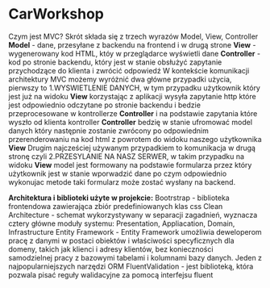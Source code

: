 # CarWorkshop

Czym jest MVC?
Skrót składa się z trzech wyrazów Model, View, Controller
**Model** - dane, przesyłane z backendu na frontend i w drugą strone
**View** - wygenerowany kod HTML, któy w przeglądarce wyświetli dane
**Controller** - kod po stronie backendu, który jest w stanie obsłużyć zapytanie przychodzące do klienta i zwrócić odpowiedź
W kontekście komunikacji architektury MVC możemy wyróżnić dwa główne przypadki użycia, pierwszy to 1.WYSWIETLENIE DANYCH, w tym przypadku użytkownik który jest już na widoku **View** korzystając z aplikacji wysyła zapytanie http które jest odpowiednio odczytane po stronie backendu i bedzie przeprocesowane w kontrollerze **Controller** i na podstawie zapytania które wyszło od klienta kontroller **Controller** bedzię w stanie ufromować model danych który następnie zostanie zwrócony po odpowiednim przerenderowaniu na kod html z powrotem do widoku naszego użytkownika **View**
Drugim najcześciej używanym przypadkiem to komunikacja w drugą stronę czyli 2.PRZESYLANIE NA NASZ SERWER, w takim przypadku na widoku **View** model jest formowany na podstawie formularza przez który użytkownik jest w stanie wporwadzić dane po czym odpowiednio wykonujac metode taki formularz może zostać wysłany na backend.

**Architektura i biblioteki użyte w projekcie:**
Bootrstrap - biblioteka frontendowa zawierająca zbiór predefiniowanych klas css
Clean Architecture - schemat wykorzystywany w separacji zagadnień, wyznacza cztery główne moduły systemu: Presentation, Appliacation, Domain, Infrastructure
Entity Framework - Entity Framework umożliwia deweloperom pracę z danymi w postaci obiektów i właściwości specyficznych dla domeny, takich jak klienci i adresy klientów, bez konieczności   
  samodzielnej pracy z bazowymi tabelami i kolumnami bazy danych. Jeden z najpopularniejszych narzędzi ORM
FluentValidation - jest biblioteką, która pozwala pisać reguły walidacyjne za pomocą interfejsu fluent



